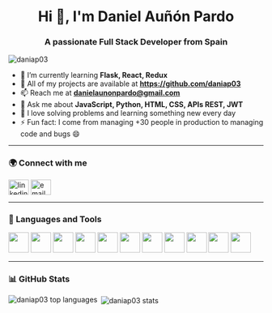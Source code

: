 <h1 align="center">Hi 👋, I'm Daniel Auñón Pardo</h1>
<h3 align="center">A passionate Full Stack Developer from Spain</h3>

<p align="left"> <img src="https://komarev.com/ghpvc/?username=daniap03&label=Profile%20views&color=0e75b6&style=flat" alt="daniap03" /> </p>

- 🌱 I’m currently learning **Flask, React, Redux**
- 💼 All of my projects are available at **https://github.com/daniap03**
- 📫 Reach me at **danielaunonpardo@gmail.com**
- 💬 Ask me about **JavaScript, Python, HTML, CSS, APIs REST, JWT**
- 🧠 I love solving problems and learning something new every day
- ⚡ Fun fact: I come from managing +30 people in production to managing code and bugs 😄

---

### 🌍 Connect with me

<p align="left">
<a href="https://linkedin.com/in/daniel-auñón-pardo-33778630a/" target="blank"><img align="center" src="https://cdn.jsdelivr.net/npm/simple-icons@v5/icons/linkedin.svg" alt="linkedin" height="30" width="40" /></a>
<a href="mailto:danielaunonpardo@gmail.com" target="blank"><img align="center" src="https://cdn-icons-png.flaticon.com/512/732/732200.png" alt="email" height="30" width="40" /></a>
</p>

---

### 🔧 Languages and Tools

<p align="left">
<img src="https://cdn.jsdelivr.net/gh/devicons/devicon/icons/javascript/javascript-original.svg" height="40"/> 
<img src="https://cdn.jsdelivr.net/gh/devicons/devicon/icons/python/python-original.svg" height="40"/>
<img src="https://cdn.jsdelivr.net/gh/devicons/devicon/icons/react/react-original.svg" height="40"/>
<img src="https://cdn.jsdelivr.net/gh/devicons/devicon/icons/flask/flask-original.svg" height="40"/>
<img src="https://cdn.jsdelivr.net/gh/devicons/devicon/icons/redux/redux-original.svg" height="40"/>
<img src="https://cdn.jsdelivr.net/gh/devicons/devicon/icons/html5/html5-original.svg" height="40"/>
<img src="https://cdn.jsdelivr.net/gh/devicons/devicon/icons/css3/css3-original.svg" height="40"/>
<img src="https://cdn.jsdelivr.net/gh/devicons/devicon/icons/bootstrap/bootstrap-original.svg" height="40"/>
<img src="https://cdn.jsdelivr.net/gh/devicons/devicon/icons/mysql/mysql-original.svg" height="40"/>
<img src="https://cdn.jsdelivr.net/gh/devicons/devicon/icons/postgresql/postgresql-original.svg" height="40"/>
<img src="https://cdn.jsdelivr.net/gh/devicons/devicon/icons/git/git-original.svg" height="40"/>
</p>

---

### 📊 GitHub Stats

<p><img align="left" src="https://github-readme-stats.vercel.app/api/top-langs?username=daniap03&show_icons=true&locale=en&layout=compact" alt="daniap03 top languages" /></p>

<p>&nbsp;<img align="center" src="https://github-readme-stats.vercel.app/api?username=daniap03&show_icons=true&locale=en" alt="daniap03 stats" /></p>


<!--
**daniap03/Daniap03** is a ✨ _special_ ✨ repository because its `README.md` (this file) appears on your GitHub profile.

Here are some ideas to get you started:

- 🔭 I’m currently working on ...
- 🌱 I’m currently learning ...
- 👯 I’m looking to collaborate on ...
- 🤔 I’m looking for help with ...
- 💬 Ask me about ...
- 📫 How to reach me: ...
- 😄 Pronouns: ...
- ⚡ Fun fact: ...
-->
